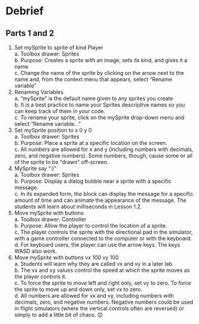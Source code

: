 # Debrief
## Parts 1 and 2
1. Set mySprite to sprite of kind Player\
a. Toolbox drawer: Sprites\
b. Purpose: Creates a sprite with an image, sets its kind, and gives it a name\
c. Change the name of the sprite by clicking on the arrow next to the name and, from the context menu that appears, select “Rename variable”
2. Renaming Variables\
a. “mySprite” is the default name given to any sprites you create\
b. It is a best practice to name your Sprites descriptive names so you can keep track of them in your code.\
c. To rename your sprite, click on the mySprite drop-down menu and select “Rename variable…”
3. Set mySprite position to x 0 y 0\
a. Toolbox drawer: Sprites\
b. Purpose: Place a sprite at a specific location on the screen.\
c. All numbers are allowed for x and y (including numbers with decimals, zero, and negative numbers). Some numbers, though, cause some or all of the sprite to be “drawn” off-screen.
4. MySprite say “:)”\
a. Toolbox drawer: Sprites\
b. Purpose: Display a dialog bubble near a sprite with a specific message.\
c. In its expanded form, the block can display the message for a specific amount of time and can animate the appearance of the message. The students will learn about milliseconds in Lesson 1.2.
5. Move mySprite with buttons\
a. Toolbox drawer: Controller\
b. Purpose: Allow the player to control the location of a sprite.\
c. The player controls the sprite with the directional pad in the simulator, with a game controller connected to the computer or with the keyboard.\
d. For keyboard users, the player can use the arrow keys. The keys WASD also work.
6. Move mySprite with buttons vx 100 vy 100\
a. Students will learn why they are called vx and vy in a later lab.\
b. The vx and vy values control the speed at which the sprite moves as the player controls it.\
c. To force the sprite to move left and right only, set vy to zero. To force the sprite to move up and down only, set vx to zero.\
d. All numbers are allowed for vx and vy, including numbers with decimals, zero, and negative numbers. Negative numbers could be used in flight simulators (where the vertical controls often are reversed) or simply to add a little bit of chaos. 😊
